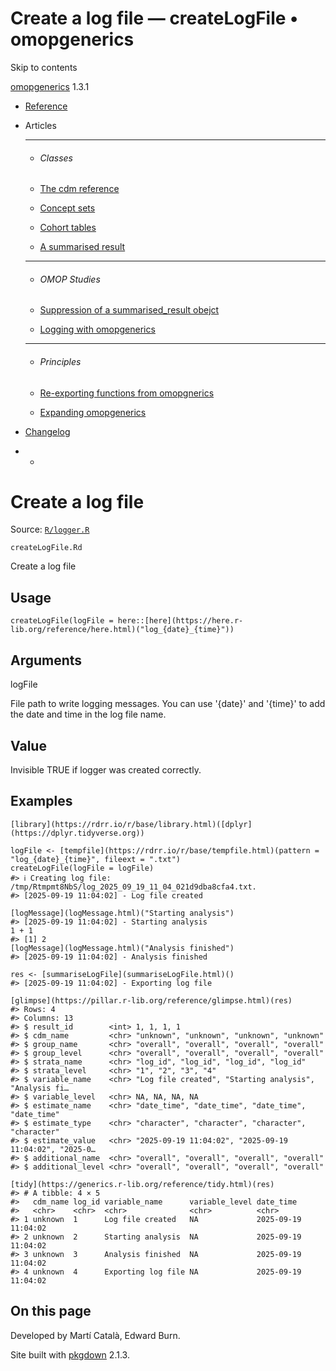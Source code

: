 # Create a log file — createLogFile • omopgenerics

Skip to contents

[omopgenerics](../index.html) 1.3.1

  * [Reference](../reference/index.html)
  * Articles
    * * * *

    * ###### Classes

    * [The cdm reference](../articles/cdm_reference.html)
    * [Concept sets](../articles/codelists.html)
    * [Cohort tables](../articles/cohorts.html)
    * [A summarised result](../articles/summarised_result.html)
    * * * *

    * ###### OMOP Studies

    * [Suppression of a summarised_result obejct](../articles/suppression.html)
    * [Logging with omopgenerics](../articles/logging.html)
    * * * *

    * ###### Principles

    * [Re-exporting functions from omopgnerics](../articles/reexport.html)
    * [Expanding omopgenerics](../articles/expanding_omopgenerics.html)
  * [Changelog](../news/index.html)


  *   * [](https://github.com/darwin-eu/omopgenerics/)



# Create a log file

Source: [`R/logger.R`](https://github.com/darwin-eu/omopgenerics/blob/v1.3.1/R/logger.R)

`createLogFile.Rd`

Create a log file

## Usage
    
    
    createLogFile(logFile = here::[here](https://here.r-lib.org/reference/here.html)("log_{date}_{time}"))

## Arguments

logFile
    

File path to write logging messages. You can use '{date}' and '{time}' to add the date and time in the log file name.

## Value

Invisible TRUE if logger was created correctly.

## Examples
    
    
    [library](https://rdrr.io/r/base/library.html)([dplyr](https://dplyr.tidyverse.org))
    
    logFile <- [tempfile](https://rdrr.io/r/base/tempfile.html)(pattern = "log_{date}_{time}", fileext = ".txt")
    createLogFile(logFile = logFile)
    #> ℹ Creating log file: /tmp/Rtmpmt8NbS/log_2025_09_19_11_04_021d9dba8cfa4.txt.
    #> [2025-09-19 11:04:02] - Log file created
    
    [logMessage](logMessage.html)("Starting analysis")
    #> [2025-09-19 11:04:02] - Starting analysis
    1 + 1
    #> [1] 2
    [logMessage](logMessage.html)("Analysis finished")
    #> [2025-09-19 11:04:02] - Analysis finished
    
    res <- [summariseLogFile](summariseLogFile.html)()
    #> [2025-09-19 11:04:02] - Exporting log file
    
    [glimpse](https://pillar.r-lib.org/reference/glimpse.html)(res)
    #> Rows: 4
    #> Columns: 13
    #> $ result_id        <int> 1, 1, 1, 1
    #> $ cdm_name         <chr> "unknown", "unknown", "unknown", "unknown"
    #> $ group_name       <chr> "overall", "overall", "overall", "overall"
    #> $ group_level      <chr> "overall", "overall", "overall", "overall"
    #> $ strata_name      <chr> "log_id", "log_id", "log_id", "log_id"
    #> $ strata_level     <chr> "1", "2", "3", "4"
    #> $ variable_name    <chr> "Log file created", "Starting analysis", "Analysis fi…
    #> $ variable_level   <chr> NA, NA, NA, NA
    #> $ estimate_name    <chr> "date_time", "date_time", "date_time", "date_time"
    #> $ estimate_type    <chr> "character", "character", "character", "character"
    #> $ estimate_value   <chr> "2025-09-19 11:04:02", "2025-09-19 11:04:02", "2025-0…
    #> $ additional_name  <chr> "overall", "overall", "overall", "overall"
    #> $ additional_level <chr> "overall", "overall", "overall", "overall"
    
    [tidy](https://generics.r-lib.org/reference/tidy.html)(res)
    #> # A tibble: 4 × 5
    #>   cdm_name log_id variable_name      variable_level date_time          
    #>   <chr>    <chr>  <chr>              <chr>          <chr>              
    #> 1 unknown  1      Log file created   NA             2025-09-19 11:04:02
    #> 2 unknown  2      Starting analysis  NA             2025-09-19 11:04:02
    #> 3 unknown  3      Analysis finished  NA             2025-09-19 11:04:02
    #> 4 unknown  4      Exporting log file NA             2025-09-19 11:04:02
    
    

## On this page

Developed by Martí Català, Edward Burn.

Site built with [pkgdown](https://pkgdown.r-lib.org/) 2.1.3.
